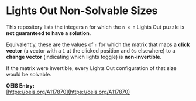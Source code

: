 # Lights Out Non-Solvable Sizes

This repository lists the integers `n` for which the `n × n` Lights Out puzzle is **not guaranteed to have a solution**.

Equivalently, these are the values of `n` for which the matrix that maps a **click vector** (a vector with a `1` at the clicked position and `0`s elsewhere) to a **change vector** (indicating which lights toggle) is **non-invertible**.

If the matrix were invertible, every Lights Out configuration of that size would be solvable.

**OEIS Entry:**  
[https://oeis.org/A117870](https://oeis.org/A117870)
